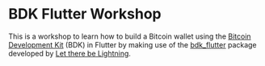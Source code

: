 # BDK Flutter Workshop

This is a workshop to learn how to build a Bitcoin wallet using the [Bitcoin Development Kit](https://bitcoindevkit.org) (BDK) in Flutter by making use of the [bdk_flutter](https://pub.dev/packages/bdk_flutter) package developed by [Let there be Lightning](https://ltbl.io).
